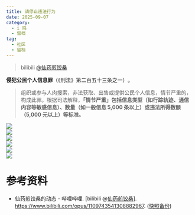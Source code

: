 ```yaml
---
title: 请停止违法行为
date: 2025-09-07
category:
  - i 鸣
  - 留档
tag:
  - 社区
  - 留档
---
```


> bilibili [@仙药煎饺桑](https://space.bilibili.com/355498282)

**侵犯公民个人信息罪**（《刑法》第二百五十三条之一）‌。

> 组织或参与人肉搜索，非法获取、出售或提供公民个人信息，情节严重的，构成此罪。根据司法解释，**「情节严重」包括信息类型（如行踪轨迹、通信内容等敏感信息）、数量（如一般信息 5,000 条以上）或违法所得数额（5,000 元以上）等标准。**

![](https://raw.githubusercontent.com/bxx-114514/iming-blog/refs/heads/main/images/20250907/1.jpg)  
![](https://raw.githubusercontent.com/bxx-114514/iming-blog/refs/heads/main/images/20250907/2.jpg)  
![](https://raw.githubusercontent.com/bxx-114514/iming-blog/refs/heads/main/images/20250907/3.jpg)  
![](https://raw.githubusercontent.com/bxx-114514/iming-blog/refs/heads/main/images/20250907/4.jpg)  
![](https://raw.githubusercontent.com/bxx-114514/iming-blog/refs/heads/main/images/20250907/5.jpg)  
![](https://raw.githubusercontent.com/bxx-114514/iming-blog/refs/heads/main/images/20250907/6.jpg)

# 参考资料

- 仙药煎饺桑的动态 - 哔哩哔哩. [bilibili @[仙药煎饺桑](https://space.bilibili.com/355498282)]. https://www.bilibili.com/opus/1109743541308882967. ([快照备份](https://web.archive.org/web/20250907061802/https://www.bilibili.com/opus/1109743541308882967))
